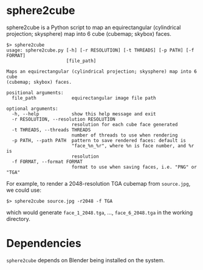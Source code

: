 # sphere2cube
sphere2cube is a Python script to map an equirectangular (cylindrical projection; skysphere) map into 6 cube (cubemap; skybox) faces.

```shell
$> sphere2cube
usage: sphere2cube.py [-h] [-r RESOLUTION] [-t THREADS] [-p PATH] [-f FORMAT]
                      [file_path]

Maps an equirectangular (cylindrical projection; skysphere) map into 6 cube
(cubemap; skybox) faces.

positional arguments:
  file_path             equirectangular image file path

optional arguments:
  -h, --help            show this help message and exit
  -r RESOLUTION, --resolution RESOLUTION
                        resolution for each cube face generated
  -t THREADS, --threads THREADS
                        number of threads to use when rendering
  -p PATH, --path PATH  pattern to save rendered faces: default is
                        "face_%n_%r", where %n is face number, and %r is
                        resolution
  -f FORMAT, --format FORMAT
                        format to use when saving faces, i.e. "PNG" or "TGA"
```

For example, to render a 2048-resolution TGA cubemap from `source.jpg`, we could use:
```
$> sphere2cube source.jpg -r2048 -f TGA
```
which would generate `face_1_2048.tga`, ..., `face_6_2048.tga` in the working directory.

# Dependencies
`sphere2cube` depends on Blender being installed on the system.
